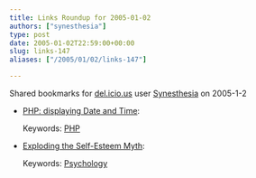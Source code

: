 ```yaml
---
title: Links Roundup for 2005-01-02
authors: ["synesthesia"]
type: post
date: 2005-01-02T22:59:00+00:00
slug: links-147 
aliases: ["/2005/01/02/links-147"]

---
```

Shared bookmarks for [del.icio.us][1] user  [Synesthesia][2] on 2005-1-2

  * [PHP: displaying Date and Time][3]:
   
    Keywords: [PHP][4]
  * [Exploding the Self-Esteem Myth][5]:
   
    Keywords: [Psychology][6]

 [1]: https://del.icio.us/
 [2]: https://del.icio.us/synesthesia
 [3]: https://www.phptutorial.info/learn/datetime.html "https://www.phptutorial.info/learn/datetime.html"
 [4]: https://del.icio.us/synesthesia/PHP
 [5]: https://www.scientificamerican.com/article.cfm?chanID=sa006 "https://www.scientificamerican.com/article.cfm?chanID=sa006"
 [6]: https://del.icio.us/synesthesia/Psychology